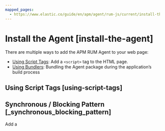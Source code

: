 ```yaml
---
mapped_pages:
  - https://www.elastic.co/guide/en/apm/agent/rum-js/current/install-the-agent.html
---
```


# Install the Agent [install-the-agent]

There are multiple ways to add the APM RUM Agent to your web page:

* [Using Script Tags](#using-script-tags): Add a `<script>` tag to the HTML page.
* [Using Bundlers](#using-bundlers): Bundling the Agent package during the application’s build process


## Using Script Tags [using-script-tags]

## Synchronous / Blocking Pattern [_synchronous_blocking_pattern]

Add a <script> tag to load the bundle and use the `elasticApm` global object to initialize the agent:

```html
<script src="https://unpkg.com/@elastic/apm-rum/dist/bundles/elastic-apm-rum.umd.min.js" crossorigin></script>
<script>
  elasticApm.init({
    serviceName: '<instrumented-app>',
    serverUrl: '<apm-server-url>',
  })
</script>
```


## Asynchronous / Non-Blocking Pattern [_asynchronous_non_blocking_pattern]

Loading the script asynchronously ensures the agent script will not block other resources on the page, however, it will still block browsers `onload` event.

```html
<script>
  ;(function(d, s, c) {
    var j = d.createElement(s),
      t = d.getElementsByTagName(s)[0]

    j.src = 'https://unpkg.com/@elastic/apm-rum/dist/bundles/elastic-apm-rum.umd.min.js'
    j.onload = function() {elasticApm.init(c)}
    t.parentNode.insertBefore(j, t)
  })(document, 'script', {serviceName: '<instrumented-app>', serverUrl: '<apm-server-url>'})
</script>
```

Even though this is the recommended pattern, there is a caveat to be aware of. Because the downloading and initializing of the agent happens asynchronously, distributed tracing will not work for requests that occur before the agent is initialized.

::::{note}
Please download the latest version of RUM agent from [GitHub](https://github.com/elastic/apm-agent-rum-js/releases/latest) or [UNPKG](https://unpkg.com/@elastic/apm-rum/dist/bundles/elastic-apm-rum.umd.min.js) and host the file in your Server/CDN before deploying to production. Remember to use a proper versioning scheme and set a far future `max-age` and `immutable` in the [cache-control](https://developer.mozilla.org/en-US/docs/Web/HTTP/Headers/Cache-Control) header, as the file never changes.
::::


The debug messages are removed by default from the minified bundles. It is strongly recommended to use the unminified version for debugging purposes.


## Using Bundlers [using-bundlers]

Install the Real User Monitoring APM agent as a dependency to your application:

```bash
npm install @elastic/apm-rum --save
```

Configure the agent:

```js
import { init as initApm } from '@elastic/apm-rum'

const apm = initApm({

  // Set required service name (allowed characters: a-z, A-Z, 0-9, -, _, and space)
  serviceName: '',

  // Set custom APM Server URL (default: http://localhost:8200)
  serverUrl: 'http://localhost:8200',

  // Set service version (required for sourcemap feature)
  serviceVersion: ''
})
```


### Production Build [production-build]

By default, RUM agent logs all the debug messages to the browser console. These logs are very useful in development. However, they make the RUM agent bundle size larger so you should make sure to use the optimized production version when deploying your application.

You can find instructions for building optimized code below for different bundlers.


### Webpack [_webpack]

For optimized webpack production build, include the Environment/Define plugin in the webpack configuration.

```js
const { EnvironmentPlugin } = require('webpack')

plugins: [
  new EnvironmentPlugin({
    NODE_ENV: 'production'
  })
]
```

You can learn more about this in [Webpack documentation](https://webpack.js.org/plugins/environment-plugin).


### Rollup [_rollup]

For optimized rollup production build, include the replace plugin which ensures the right build environment is used.

```js
const replace = require('rollup-plugin-replace')

plugins: [
  replace({
    'process.env.NODE_ENV': JSON.stringify('production')
  })
]
```

::::{note}
Currently the optimized (minified + gzipped) agent bundle size is about 16KiB.
::::



